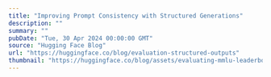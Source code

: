 ```yaml
---
title: "Improving Prompt Consistency with Structured Generations"
description: ""
summary: ""
pubDate: "Tue, 30 Apr 2024 00:00:00 GMT"
source: "Hugging Face Blog"
url: "https://huggingface.co/blog/evaluation-structured-outputs"
thumbnail: "https://huggingface.co/blog/assets/evaluating-mmlu-leaderboard/thumbnail.png"
---
```


